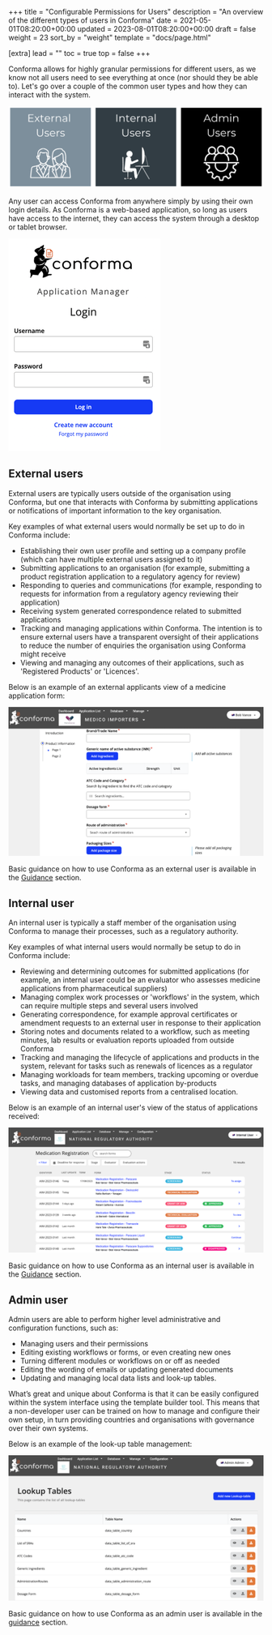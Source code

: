 +++
title = "Configurable Permissions for Users"
description = "An overview of the different types of users in Conforma"
date = 2021-05-01T08:20:00+00:00
updated = 2023-08-01T08:20:00+00:00
draft = false
weight = 23
sort_by = "weight"
template = "docs/page.html"

[extra]
lead = ""
toc = true
top = false
+++

Conforma allows for highly granular permissions for different users, as we know not all users need to see everything at once (nor should they be able to). Let's go over a couple of the common user types and how they can interact with the system.

![users](/docs/about/demo/users.png)

Any user can access Conforma from anywhere simply by using their own login details. As Conforma is a web-based application, so long as users have access to the internet, they can access the system through a desktop or tablet browser.

![login](/docs/about/demo/1.png)

## External users

External users are typically users outside of the organisation using Conforma, but one that interacts with Conforma by submitting applications or notifications of important information to the key organisation.

Key examples of what external users would normally be set up to do in Conforma include: 

* Establishing their own user profile and setting up a company profile (which can have multiple external users assigned to it)
* Submitting applications to an organisation (for example, submitting a product registration application to a regulatory agency for review)
* Responding to queries and communications (for example, responding to requests for information from a regulatory agency reviewing their application)
* Receiving system generated correspondence related to submitted applications
* Tracking and managing applications within Conforma. The intention is to ensure external users have a transparent oversight of their applications to reduce the number of enquiries the organisation using Conforma might receive
* Viewing and managing any outcomes of their applications, such as 'Registered Products' or 'Licences'.

Below is an example of an external applicants view of a medicine application form:

![externaluser](/docs/about/demo/exuser1.png)

Basic guidance on how to use Conforma as an external user is available in the [Guidance](https://docs.conforma.nz/docs/TutorialExternal/creatingextuser/) section.

## Internal user

An internal user is typically a staff member of the organisation using Conforma to manage their processes, such as a regulatory authority.

Key examples of what internal users would normally be setup to do in Conforma include: 

* Reviewing and determining outcomes for submitted applications (for example, an internal user could be an evaluator who assesses medicine applications from pharmaceutical suppliers)
* Managing complex work processes or 'workflows' in the system, which can require multiple steps and several users involved
* Generating correspondence, for example approval certificates or amendment requests to an external user in response to their application
* Storing notes and documents related to a workflow, such as meeting minutes, lab results or evaluation reports uploaded from outside Conforma
* Tracking and managing the lifecycle of applications and products in the system, relevant for tasks such as renewals of licences as a regulator
* Managing workloads for team members, tracking upcoming or overdue tasks, and managing databases of application by-products
* Viewing data and customised reports from a centralised location.

Below is an example of an internal user's view of the status of applications received:

![Internal User view](/docs/about/demo/IntUser.png)

Basic guidance on how to use Conforma as an internal user is available in the [Guidance](https://docs.conforma.nz/docs/TutorialInternal/loginintuser/) section.

## Admin user

Admin users are able to perform higher level administrative and configuration functions, such as:

* Managing users and their permissions
* Editing existing workflows or forms, or even creating new ones
* Turning different modules or workflows on or off as needed
* Editing the wording of emails or updating generated documents
* Updating and managing local data lists and look-up tables.

What’s great and unique about Conforma is that it can be easily configured within the system interface using the template builder tool. This means that a non-developer user can be trained on how to manage and configure their own setup, in turn providing countries and organisations with governance over their own systems.

Below is an example of the look-up table management:

![Admin User View](/docs/about/demo/lts.png)

Basic guidance on how to use Conforma as an admin user is available in the [guidance](https://docs.conforma.nz/docs/Tutorialadmin/accessingdconforma/) section.
